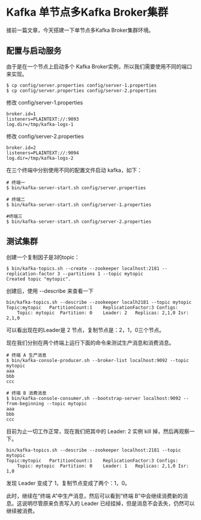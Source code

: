 # Kafka 单节点多Kafka Broker集群

接前一篇文章，今天搭建一下单节点多Kafka Broker集群环境。

## 配置与启动服务
由于是在一个节点上启动多个 Kafka Broker实例，所以我们需要使用不同的端口来实现。

``` shell
$ cp config/server.properties config/server-1.properties
$ cp config/server.properties config/server-2.properties
```

修改 config/server-1.properties
```
broker.id=1
listeners=PLAINTEXT://:9093
log.dir=/tmp/kafka-logs-1
```

修改 config/server-2.properties
```
broker.id=2
listeners=PLAINTEXT://:9094
log.dir=/tmp/kafka-logs-2
```

在三个终端中分别使用不同的配置文件启动 kafka，如下：

``` shell
# 终端一
$ bin/kafka-server-start.sh config/server.properties

# 终端二
$ bin/kafka-server-start.sh config/server-1.properties

#终端三
$ bin/kafka-server-start.sh config/server-2.properties
```

## 测试集群

创建一个复制因子是3的topic：

``` shell
$ bin/kafka-topics.sh --create --zookeeper localhost:2181 --replication-factor 3 --partitions 1 --topic mytopic
Created topic "mytopic".
```

创建后，使用 --describe 来查看一下

``` shell
bin/kafka-topics.sh --describe --zookeeper localh2181 --topic mytopic
Topic:mytopic	PartitionCount:1	ReplicationFactor:3	Configs:
	Topic: mytopic	Partition: 0	Leader: 2	Replicas: 2,1,0	Isr: 2,1,0
```

可以看出现在的Leader是 2 节点，复制节点是：2，1，0三个节点。

现在我们分别在两个终端上运行下面的命令来测试生产消息和消费消息。

``` shell
# 终端 A 生产消息
$ bin/kafka-console-producer.sh --broker-list localhost:9092 --topic mytopic
aaa
bbb
ccc
```

``` shell
# 终端 B 消费消息
$ bin/kafka-console-consumer.sh --bootstrap-server localhost:9092 --from-beginning --topic mytopic
aaa
bbb
ccc
```

目前为止一切工作正常，现在我们把其中的 Leader: 2 实例 kill 掉，然后再观察一下。

``` shell
bin/kafka-topics.sh --describe --zookeeper localhost:2181 --topic mytopic
Topic:mytopic	PartitionCount:1	ReplicationFactor:3	Configs:
	Topic: mytopic	Partition: 0	Leader: 1	Replicas: 2,1,0	Isr: 1,0
```

发现 Leader 变成了 1，复制节点变成了两个：1，0。

此时，继续在“终端 A”中生产消息，然后可以看到“终端 B”中会继续消费新的消息。这说明尽管原来负责写入的 Leader 已经挂掉，但是消息不会丢失，仍然可以继续被消费。
